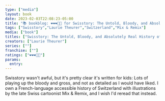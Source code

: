 ```yaml
---
type: ["media"]
layout: book
date: 2023-02-03T22:08:23-05:00
title: "📚 bookblog: ❤️❤️❤️🖤🖤 for Swisstory: The Untold, Bloody, and Absolutely Real History of Switzerland, by Laurie Theurer"
tags: ["Swisstory","Laurie Theurer","Switzerland","Mix & Remix"]
media: ["book"]
titles: ["Swisstory: The Untold, Bloody, and Absolutely Real History of Switzerland"]
creators: ["Laurie Theurer"]
series: [""]
franchise: [""]
ratings: ["❤️❤️❤️🖤🖤"]
params:
  entry:
---
```

Swisstory wasn't awful, but it's pretty clear it's written for kids: Lots of playing up the bloody and gross, and not as detailed as I would have liked. I own a French-language accessible history of Switzerland with illustrations by the late Swiss cartoonist Mix & Remix, and I wish I'd reread that instead.
